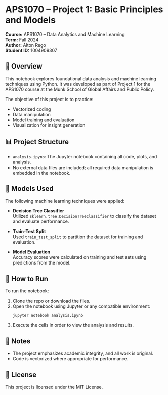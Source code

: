# APS1070 – Project 1: Basic Principles and Models

**Course:** APS1070 – Data Analytics and Machine Learning  
**Term:** Fall 2024  
**Author:** Alton Rego  
**Student ID:** 1004909307  

## 📘 Overview

This notebook explores foundational data analysis and machine learning techniques using Python. It was developed as part of Project 1 for the APS1070 course at the Munk School of Global Affairs and Public Policy.

The objective of this project is to practice:
- Vectorized coding
- Data manipulation
- Model training and evaluation
- Visualization for insight generation

## 📊 Project Structure

- `analysis.ipynb`: The Jupyter notebook containing all code, plots, and analysis.
- No external data files are included; all required data manipulation is embedded in the notebook.

## 🧠 Models Used

The following machine learning techniques were applied:

- **Decision Tree Classifier**  
  Utilized `sklearn.tree.DecisionTreeClassifier` to classify the dataset and evaluate performance.

- **Train-Test Split**  
  Used `train_test_split` to partition the dataset for training and evaluation.

- **Model Evaluation**  
  Accuracy scores were calculated on training and test sets using predictions from the model.

## 🚀 How to Run

To run the notebook:

1. Clone the repo or download the files.
2. Open the notebook using Jupyter or any compatible environment:
   ```bash
   jupyter notebook analysis.ipynb
   ```
3. Execute the cells in order to view the analysis and results.

## 📝 Notes

- The project emphasizes academic integrity, and all work is original.
- Code is vectorized where appropriate for performance.

## 📄 License

This project is licensed under the MIT License.
